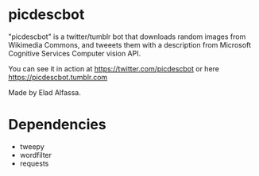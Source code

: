 # picdescbot

"picdescbot" is a twitter/tumblr bot that downloads random images from Wikimedia Commons, and tweeets them with a description from Microsoft Cognitive Services Computer vision API.

You can see it in action at https://twitter.com/picdescbot or here https://picdescbot.tumblr.com

Made by Elad Alfassa.

Dependencies
============
* tweepy
* wordfilter
* requests
